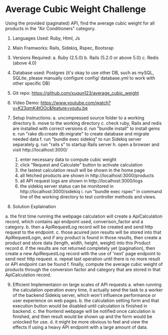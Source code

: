 # Average Cubic Weight Challenge 
Using the provided (paginated) API, find the average cubic weight for all products in the "Air Conditioners" category.

1. Languages Used: Ruby, Html, Js

2. Main Framworks: Rails, Sidekiq, Rspec, Bootsrap

3. Versions Required:
  a. Ruby (2.5.0)
  b. Rails (5.2.0 or above 5.0)
  c. Redis (above 4.0)

4. Database used: Postgres (it's okay to use other DB, such as mySQL, SQLite, please manually configure config/ database.yml to work with other specific DB)

5. Git repo: https://github.com/xuqun123/average_cubic_weight

6. Video Demo: https://www.youtube.com/watch?v=K23qmK4tOOc&feature=youtu.be

7. Setup Instructions:
  a. uncompressed source folder to a working directory
  b. move to the working directory
  c. check ruby, Rails and redis are installed with correct versions
  d. run "bundle install" to install gems
  e. run "rake db:create db:migrate" to create database and migrate needed data
  f. run "bundle exec sidekiq" to run Sidekiq server separately
  g. run "rails s" to startup Rails server
  h. open a browser and visit http://localhost:3000/
    1. enter necessary data to compute cubic weight
    2. click "Request and Calculate" button to activate calculation
    3. the lastest calculation result will be shown in the home page
    4. all fetched products are shown in http://localhost:3000/products
    5. all API request logs are shown in http://localhost:3000/logs
    6. the sidekiq server status can be monitored in http://localhost:3000/sidekiq
  i. run "bundle exec rspec" in command line of the working directory to test controller methods and views. 

8. Solution Explaination 

  a. the first time running the webpage calculation will create a ApiCalculation record, which contains api endpoint used, converison_factor and a category.
  b. then a ApiRequestLog record will be created and send http request to the endpoint. 
  c. those acuired json results will be stored into that ApiRequestLogm, and if any product is found in those results, then create a product and store data (length, width, height, weight) into this Product record
  d. if the results are not returned completely yet (pagination), then create a new ApiRequestLog record with the use of 'next' page endpoint to send next http request.
  e. repeat last operation until there is no more result or API endpoint can be found 
  f. finally, compute the average cubic weight of products through the conversion factor and category that are stored in that ApiCalculation record.

9. Efficient Implementaion on large scales of API requests
  a. when running the calculation operation every time, it actually send the task to a worker of the backend Sidekiq server, which won't influence performance or user experience on web pages.
  b. the calculation setting form and that execution button would be disabled until calculation is finished in backend.
  c. the frontend webpage will be notified once calculation is finished, and then result would be shown up and the form would be unlocked for use.
  d. it might be more obvious to feel and view the effects if using a heavy API endpoint with a large amount of data.


